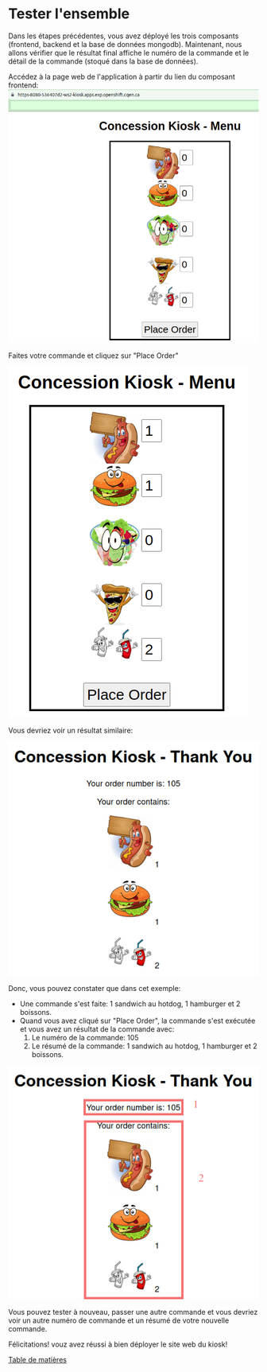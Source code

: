 # Tester l'ensemble

Dans les étapes précédentes, vous avez déployé les trois composants (frontend, backend et la base de données mongodb). Maintenant, nous allons vérifier que le résultat final affiche le numéro de la commande et le détail de la commande (stoqué dans la base de données).

Accédez à la page web de l'application à partir du lien du composant  frontend:
![kiosk-ui-home](images/kiosk-ui-home.png)

Faites votre commande et cliquez sur "Place Order"

![kiosk-ui-placez-commande](images/kiosk-ui-place-order.png)

Vous devriez voir un résultat similaire:

![kiosk-ui-resultat-commande](images/kiosk-ui-result-order-db.png)

Donc, vous pouvez constater que dans cet exemple:
- Une commande s'est faite: 1 sandwich au hotdog, 1 hamburger et 2 boissons.
- Quand vous avez cliqué sur "Place Order", la commande s'est exécutée et vous avez un résultat de la commande avec:
  1. Le numéro de la commande: 105
  2. Le résumé de la commande: 1 sandwich au hotdog, 1 hamburger et 2 boissons.

![kiosk-ui-resultat-commande-soulignee](images/kiosk-ui-result-order-db-order-number.png)

Vous pouvez tester à nouveau, passer une autre commande et vous devriez voir un autre numéro de commande et un résumé de votre nouvelle commande.

Félicitations! vouz avez réussi à bien déployer le site web du kiosk!

[Table de matières](README.md)